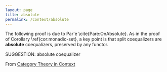 ```yaml
---
layout: page
title: absolute
permalink: /context/absolute
---
```

The following proof is due to Par\'e \cite{Pare:OnAbsolute}. As in the proof of Corollary \ref{cor:monadic-set}, a key point is that split coequalizers are **absolute** coequalizers, preserved by any functor.

SUGGESTION: absolute coequalizer

From [Category Theory in Context](https://mathgloss.github.io/MathGloss/context.html)